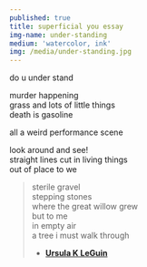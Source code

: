 ```yaml
---
published: true
title: superficial you essay
img-name: under-standing
medium: 'watercolor, ink'
img: /media/under-standing.jpg
---
```


do u under stand  
    
murder happening  
grass and lots of little things  
death is gasoline  
   
all a weird performance scene  
 
look around and see!  
straight lines cut in living things  
out of place to we

> sterile gravel  
> stepping stones  
> where the great willow grew  
> but to me  
> in empty air  
> a tree i must walk through  
> - **[Ursula K LeGuin](https://www.ursulakleguin.com/collected-poems)**
